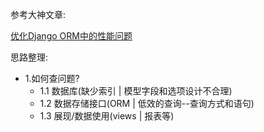 参考大神文章:

[优化Django ORM中的性能问题](https://blog.csdn.net/orangleliu/article/details/57088557)



思路整理:

- 1.如何查问题?
  - 1.1 数据库(缺少索引  | 模型字段和选项设计不合理)
  - 1.2 数据存储接口(ORM | 低效的查询--查询方式和语句)
  - 1.3 展现/数据使用(views | 报表等)